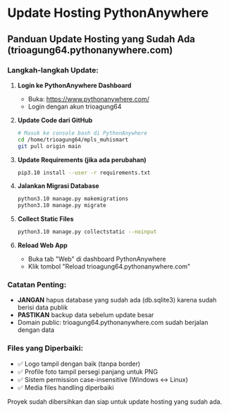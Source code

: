 # Update Hosting PythonAnywhere

## Panduan Update Hosting yang Sudah Ada (trioagung64.pythonanywhere.com)

### Langkah-langkah Update:

1. **Login ke PythonAnywhere Dashboard**
   - Buka: https://www.pythonanywhere.com/
   - Login dengan akun trioagung64

2. **Update Code dari GitHub**
   ```bash
   # Masuk ke console bash di PythonAnywhere
   cd /home/trioagung64/mpls_muhismart
   git pull origin main
   ```

3. **Update Requirements (jika ada perubahan)**
   ```bash
   pip3.10 install --user -r requirements.txt
   ```

4. **Jalankan Migrasi Database**
   ```bash
   python3.10 manage.py makemigrations
   python3.10 manage.py migrate
   ```

5. **Collect Static Files**
   ```bash
   python3.10 manage.py collectstatic --noinput
   ```

6. **Reload Web App**
   - Buka tab "Web" di dashboard PythonAnywhere
   - Klik tombol "Reload trioagung64.pythonanywhere.com"

### Catatan Penting:
- **JANGAN** hapus database yang sudah ada (db.sqlite3) karena sudah berisi data publik
- **PASTIKAN** backup data sebelum update besar
- Domain public: trioagung64.pythonanywhere.com sudah berjalan dengan data

### Files yang Diperbaiki:
- ✅ Logo tampil dengan baik (tanpa border)
- ✅ Profile foto tampil persegi panjang untuk PNG
- ✅ Sistem permission case-insensitive (Windows ↔ Linux)
- ✅ Media files handling diperbaiki

Proyek sudah dibersihkan dan siap untuk update hosting yang sudah ada.
